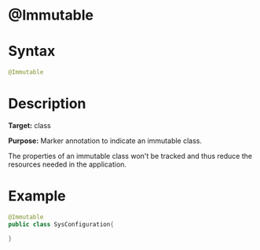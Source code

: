 # @Immutable

Syntax
======

``` java
@Immutable
```

Description
===========

**Target:** class

**Purpose:** Marker annotation to indicate an immutable class.

The properties of an immutable class won't be tracked and thus reduce the resources needed in the application.

Example
=======

``` java
@Immutable
public class SysConfiguration{

}
```
